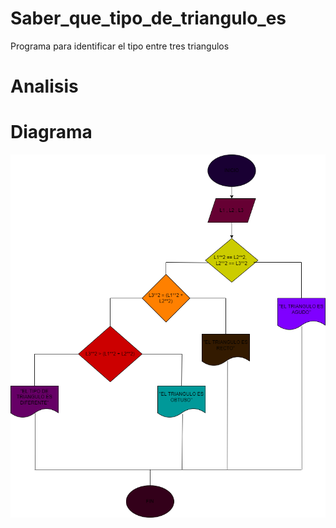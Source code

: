 # Saber_que_tipo_de_triangulo_es
Programa para identificar el tipo entre tres triangulos

# Analisis

# Diagrama
![Diagrama de flujo](diagramaZ.png "Diagrama de flujo")